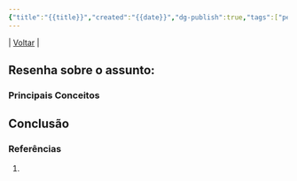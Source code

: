 ```yaml
---
{"title":"{{title}}","created":"{{date}}","dg-publish":true,"tags":["pessoal/estudos","pessoal/quaseumdev","atividades"],"permalink":"/0-settings/template/3-estudos/","dgPassFrontmatter":true}
---
```


| [Voltar](index) |
## Resenha sobre o assunto:

### Principais Conceitos

## Conclusão

### Referências
1. 